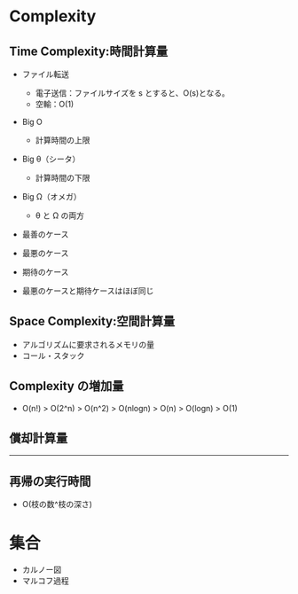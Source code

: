# Complexity

## Time Complexity:時間計算量

- ファイル転送

  - 電子送信：ファイルサイズを s とすると、O(s)となる。
  - 空輸：O(1)

- Big O
  - 計算時間の上限
- Big θ（シータ）
  - 計算時間の下限
- Big Ω（オメガ）

  - θ と Ω の両方

- 最善のケース
- 最悪のケース
- 期待のケース
- 最悪のケースと期待ケースはほぼ同じ

## Space Complexity:空間計算量

- アルゴリズムに要求されるメモリの量
- コール・スタック

## Complexity の増加量

- O(n!) > O(2^n) > O(n^2) > O(nlogn) > O(n) > O(logn) > O(1)

## 償却計算量

---

## 再帰の実行時間

- O(枝の数^枝の深さ)

# 集合
- カルノー図
- マルコフ過程

　　　　　　
